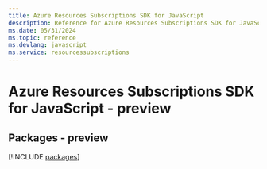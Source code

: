 ```yaml
---
title: Azure Resources Subscriptions SDK for JavaScript
description: Reference for Azure Resources Subscriptions SDK for JavaScript
ms.date: 05/31/2024
ms.topic: reference
ms.devlang: javascript
ms.service: resourcessubscriptions
---
```

# Azure Resources Subscriptions SDK for JavaScript - preview
## Packages - preview
[!INCLUDE [packages](resources-subscriptions-index.md)]